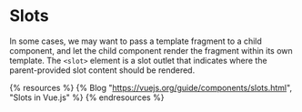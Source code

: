 # Slots

In some cases, we may want to pass a template fragment to a child component, and let the child component render the fragment within its own template. The `<slot>` element is a slot outlet that indicates where the parent-provided slot content should be rendered.

{% resources %}
  {% Blog "https://vuejs.org/guide/components/slots.html", "Slots in Vue.js" %}
{% endresources %}



